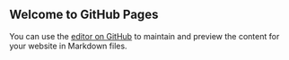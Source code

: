## Welcome to GitHub Pages

You can use the [editor on GitHub](https://github.com/Rafael94/RcDiscordBot/edit/main/docs/index.md) to maintain and preview the content for your website in Markdown files.

